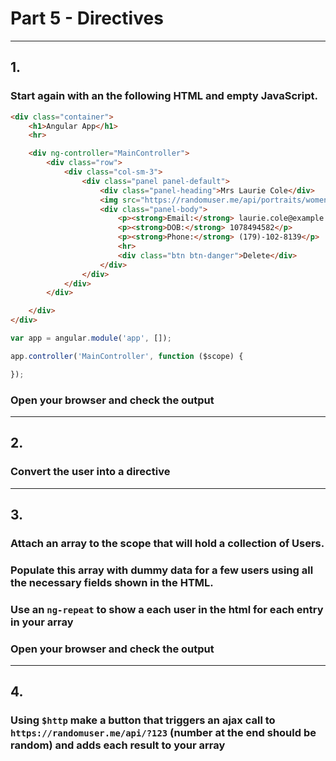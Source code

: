 # Part 5 - Directives
---
## 1.
### Start again with an the following HTML and empty JavaScript.

```html
<div class="container">
    <h1>Angular App</h1>
    <hr>

    <div ng-controller="MainController">
        <div class="row">
            <div class="col-sm-3">
                <div class="panel panel-default">
                    <div class="panel-heading">Mrs Laurie Cole</div>
                    <img src="https://randomuser.me/api/portraits/women/78.jpg" style="width: 100%">
                    <div class="panel-body">
                        <p><strong>Email:</strong> laurie.cole@example.com</p>
                        <p><strong>DOB:</strong> 1078494582</p>
                        <p><strong>Phone:</strong> (179)-102-8139</p>
                        <hr>
                        <div class="btn btn-danger">Delete</div>
                    </div>
                </div>
            </div>
        </div>

    </div>
</div>
```

```javascript
var app = angular.module('app', []);

app.controller('MainController', function ($scope) {

});
```
### Open your browser and check the output
---
## 2.
### Convert the user into a directive
---
## 3.
### Attach an array to the scope that will hold a collection of Users.
### Populate this array with dummy data for a few users using all the necessary fields shown in the HTML.
### Use an `ng-repeat` to show a each user in the html for each entry in your array
### Open your browser and check the output
---
## 4.
### Using `$http` make a button that triggers an ajax call to `https://randomuser.me/api/?123` (number at the end should be random) and adds each result to your array

